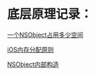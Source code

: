 
# 底层原理记录：

[一个NSObject占用多少空间](https://github.com/barry-source/tips/tree/master/NSObjectSize)

[iOS内存分配原则](https://github.com/barry-source/tips/tree/master/MemorySize)

[NSObject内部构造](https://github.com/barry-source/tips/tree/master/NSObjectInterStruct)



